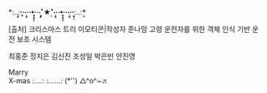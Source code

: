 *:..:**̣̥·̥‧‧̩̥·‧•̥̩̥͙‧·‧̩̥˟͙★˟͙‧̩̥·‧•̥̩̥͙‧·‧̩̥‧·͙̥̣**:..:*̣̥


[출처] 크리스마스 트리 이모티콘|작성자 준나맘
고령 운전자를 위한 객체 인식 기반 운전 보조 시스템

최홍준 정지은 김신진 조성일 박은빈 안진영









Marry  
X-mas 
     *:....:*
    *:......:*
 (*'')  △^o^~♬
